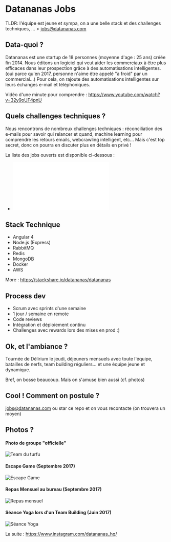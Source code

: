 # Datananas Jobs

TLDR: l'équipe est jeune et sympa, on a une belle stack et des challenges techniques, ... > jobs@datananas.com

## Data-quoi ?

Datananas est une startup de 18 personnes (moyenne d'age : 25 ans) créée fin 2014.
Nous éditons un logiciel qui veut aider les commerciaux à être plus efficaces dans leur prospection grâce à des automatisations intelligentes. (oui parce qu'en 2017, personne n'aime être appelé "à froid" par un commercial...)
Pour cela, on rajoute des automatisations intelligentes sur leurs échanges e-mail et téléphoniques.

Vidéo d'une minute pour comprendre : https://www.youtube.com/watch?v=32y9oUF4pnU

## Quels challenges techniques ?

Nous rencontrons de nombreux challenges techniques : réconciliation des e-mails pour savoir qui relancer et quand, machine learning pour comprendre les retours emails, webcrawling intelligent, etc...
Mais c'est top secret, donc on pourra en discuter plus en détails en privé !

La liste des jobs ouverts est disponible ci-dessous :

- ![Front-End Developer](front-end-developer.md "Front-End Developer")

## Stack Technique

- Angular 4
- Node.js (Express)
- RabbitMQ
- Redis
- MongoDB
- Docker
- AWS

More : https://stackshare.io/datananas/datananas

## Process dev

- Scrum avec sprints d'une semaine
- 1 jour / semaine en remote
- Code reviews
- Intégration et déploiement continu
- Challenges avec rewards lors des mises en prod :)

## Ok, et l'ambiance ?

Tournée de Délirium le jeudi, déjeuners mensuels avec toute l'équipe, batailles de nerfs, team building réguliers... et une équipe jeune et dynamique.

Bref, on bosse beaucoup. Mais on s'amuse bien aussi (cf. photos)

## Cool ! Comment on postule ?

jobs@datananas.com ou star ce repo et on vous recontacte (on trouvera un moyen)

## Photos ?

#### Photo de groupe "officielle"

![Team du turfu](https://www.datananas.com/assets/images/team/team_datananas.png "Team du turfu")

#### Escape Game (Septembre 2017)

![Escape Game](https://scontent.cdninstagram.com/t51.2885-15/s640x640/sh0.08/e35/21690759_389031778166607_8486270724472832000_n.jpg "Escape Game")

#### Repas Mensuel au bureau (Septembre 2017)

![Repas mensuel](https://scontent.cdninstagram.com/t51.2885-15/s640x640/sh0.08/e35/21688995_170278733538221_8841328120280645632_n.jpg "Repas mensuel")

#### Séance Yoga lors d'un Team Building (Juin 2017)

![Séance Yoga](https://scontent.cdninstagram.com/t51.2885-15/s640x640/sh0.08/e35/18879258_227960047697560_3616162742957768704_n.jpg "Séance Yoga")

La suite : https://www.instagram.com/datananas_hq/